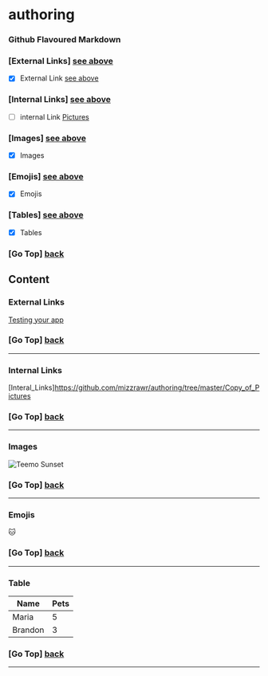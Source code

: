 # authoring

### Github Flavoured Markdown


### [External Links] [see above](#external-links)
- [X]  External Link [see above](#external-links)


### [Internal Links] [see above](#internal-links) 
- [ ] internal Link 
[Pictures](https://github.com/mizzrawr/authoring/tree/master/Copy_of_Pictures)


### [Images] [see above](#images)
- [X] Images


### [Emojis] [see above](#emojis)
- [X] Emojis


### [Tables] [see above](#table) 
- [X] Tables 



### [Go Top] [back](#authoring)


## Content

### External Links
[Testing your app](https://docs.github.com/en/developers/github-marketplace/testing-your-app)

### [Go Top] [back](#authoring)
----------------------------------------------------------------------------------------
### Internal Links 
[Interal_Links]https://github.com/mizzrawr/authoring/tree/master/Copy_of_Pictures

### [Go Top] [back](#authoring)
--------------------------------------------------------------------------------------------

### Images 
![Teemo Sunset](https://images4.alphacoders.com/600/600528.png)

### [Go Top] [back](#authoring)
----------------------------------------------------------------------------------------

### Emojis 
:cat: 

### [Go Top] [back](#authoring)

----------------------------------------------------------------------------------------
### Table 


|  Name         |     Pets      |
| ------------- | ------------- |
| Maria         |      5        |
| Brandon       |      3        |


### [Go Top] [back](#authoring)
----------------------------------------------------------------------------------------
